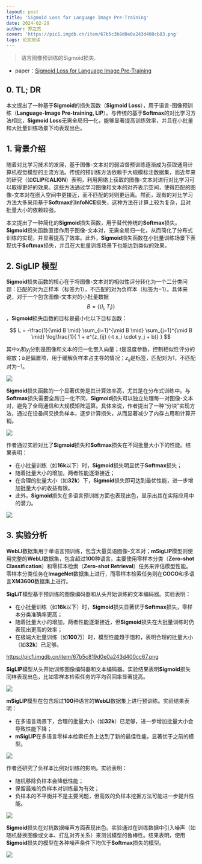 ```yaml
---
layout: post
title: 'Sigmoid Loss for Language Image Pre-Training'
date: 2024-02-29
author: 郑之杰
cover: 'https://pic1.imgdb.cn/item/67b5c3b8d0e0a243d400cb83.png'
tags: 论文阅读
---
```


> 语言图像预训练的Sigmoid损失.

- paper：[Sigmoid Loss for Language Image Pre-Training](https://arxiv.org/abs/2303.15343)

## 0. TL; DR

本文提出了一种基于**Sigmoid**的损失函数（**Sigmoid Loss**），用于语言-图像预训练（**Language-Image Pre-training, LIP**）。与传统的基于**Softmax**的对比学习方法相比，**Sigmoid Loss**无需全局归一化，能够显著提高训练效率，并且在小批量和大批量训练场景下均表现出色。

## 1. 背景介绍

随着对比学习技术的发展，基于图像-文本对的弱监督预训练逐渐成为获取通用计算机视觉模型的主流方法。传统的预训练方法依赖于大规模标注数据集，而近年来的研究（如**CLIP**和**ALIGN**）表明，利用网络上获取的图像-文本对进行对比学习可以取得更好的效果。这些方法通过学习图像和文本的对齐表示空间，使得匹配的图像-文本对在嵌入空间中更接近，而不匹配的对则更远离。然而，现有的对比学习方法大多采用基于**Softmax**的**InfoNCE**损失，这种方法在计算上较为复杂，且对批量大小的依赖较强。

本文提出了一种简化的**Sigmoid**损失函数，用于替代传统的**Softmax**损失。**Sigmoid**损失函数直接作用于图像-文本对，无需全局归一化，从而简化了分布式训练的实现，并显著提高了效率。此外，**Sigmoid**损失函数在小批量训练场景下表现优于**Softmax**损失，并且在大批量训练场景下也能达到类似的效果。

## 2. SigLIP 模型

**Sigmoid**损失函数的核心在于将图像-文本对的相似性评分转化为一个二分类问题：匹配的对为正样本（标签为$1$），不匹配的对为负样本（标签为$-1$）。具体来说，对于一个包含图像-文本对的小批量数据 $$B=\{(I_i,T_i)\}$$，**Sigmoid**损失函数的目标是最小化以下目标函数：

$$
L = -\frac{1}{\mid B \mid} \sum_{i=1}^{\mid B \mid} \sum_{j=1}^{\mid B \mid} \log\frac{1}{ 1 + e^{z_{ij} (-t x_i \cdot y_j + b)} }
$$

其中$x_i$和$y_j$分别是图像和文本的归一化嵌入向量；$t$是温度参数，控制相似性评分的缩放；$b$是偏置项，用于缓解负样本占主导的情况；$z_{ij}$是标签，匹配对为$1$，不匹配对为$-1$。

![](https://pic1.imgdb.cn/item/67b5c697d0e0a243d400cc32.png)

**Sigmoid**损失函数的一个显著优势是其计算效率高，尤其是在分布式训练中。与**Softmax**损失需要全局归一化不同，**Sigmoid**损失可以独立处理每一对图像-文本对，避免了全局通信和大规模矩阵运算。具体来说，作者提出了一种“分块”实现方法，通过在设备间交换负样本，逐步计算损失，从而显著减少了内存占用和计算开销。

![](https://pic1.imgdb.cn/item/67b5c6c2d0e0a243d400cc39.png)

作者通过实验对比了**Sigmoid**损失和**Softmax**损失在不同批量大小下的性能。结果表明：
- 在小批量训练（如**16k**以下）时，**Sigmoid**损失明显优于**Softmax**损失；
- 随着批量大小的增加，两者性能逐渐接近；
- 在合理的批量大小（如**32k**）下，**Sigmoid**损失即可达到最优性能，进一步增加批量大小的收益有限。
- 此外，**Sigmoid**损失在多语言预训练方面也表现出色，显示出其在实际应用中的潜力。

![](https://pic1.imgdb.cn/item/67b5c715d0e0a243d400cc48.png)

## 3. 实验分析

**WebLI**数据集用于单语言预训练，包含大量英语图像-文本对；**mSigLIP**模型则使用完整的**WebLI**数据集，包含超过**100**种语言。主要使用零样本分类（**Zero-shot Classification**）和零样本检索（**Zero-shot Retrieval**）任务来评估模型性能。零样本分类任务在**ImageNet**数据集上进行，而零样本检索任务则在**COCO**和多语言**XM3600**数据集上进行。

**SigLiT**模型基于预训练的图像编码器和从头开始训练的文本编码器。实验表明：
- 在小批量训练（如**16k**以下）时，**Sigmoid**损失显著优于**Softmax**损失，零样本分类准确率更高；
- 随着批量大小的增加，两者性能逐渐接近，但**Sigmoid**损失在大批量训练时仍表现出更高的效率；
- 在极端大批量训练（如**100**万）时，模型性能趋于饱和，表明合理的批量大小（如**32k**）已足够。

https://pic1.imgdb.cn/item/67b5c819d0e0a243d400cc67.png

**SigLIP**模型从头开始训练图像编码器和文本编码器。实验结果表明**Sigmoid**损失同样表现出色，比如零样本检索任务的平均召回率显著提高。

![](https://pic1.imgdb.cn/item/67b5c862d0e0a243d400cc85.png)

**mSigLIP**模型在包含超过**100**种语言的**WebLI**数据集上进行预训练。实验结果表明：
- 在多语言场景下，合理的批量大小（如**32k**）已足够，进一步增加批量大小会导致性能下降；
- **mSigLIP**在多语言零样本检索任务上达到了新的最佳性能，显著优于之前的模型。

![](https://pic1.imgdb.cn/item/67b5c8f9d0e0a243d400ccc1.png)

作者还研究了负样本比例对训练的影响。实验表明：
- 随机移除负样本会降低性能；
- 保留最难的负样本对训练最为有效；
- 负样本的不平衡并不是主要问题，但高效的负样本挖掘方法可能进一步提升性能。

![](https://pic1.imgdb.cn/item/67b5c920d0e0a243d400ccd0.png)

**Sigmoid**损失在对抗数据噪声方面表现出色。实验通过在训练数据中引入噪声（如随机替换图像或文本、打乱对齐关系）来测试模型的鲁棒性。结果表明，使用**Sigmoid**损失的模型在各种噪声条件下均优于**Softmax**损失的模型。

![](https://pic1.imgdb.cn/item/67b5c94bd0e0a243d400cced.png)